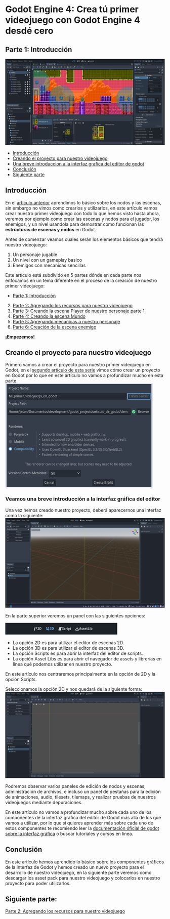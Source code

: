 # Godot Engine 4: Crea tú primer videojuego con Godot Engine 4 desdé cero
## Parte 1: Introducción

![game_demostration_1](resources/game_demostration_1.png)

- [Introducción](#introducción)
- [Creando el proyecto para nuestro videojuego](#creando-el-proyecto-para-nuestro-videojuego)
- [Una breve introduccion a la interfaz grafica del editor de godot](#veamos-una-breve-introduccion-a-la-interfaz-grafica-del-editor)
- [Conclusión](#conclusión)
- [Siguiente parte](#siguiente-parte)

## Introducción
En el [artículo anterior](articulo_3_nodos_y_escenas.md) aprendimos lo básico sobre los nodos y las escenas, sin embargo no vimos como crearlos y utilizarlos, en este artículo vamos crear nuestro primer videojuego con todo lo que hemos visto hasta ahora, veremos por ejemplo como crear las escenas y nodos para el jugador, los enemigos, y un nivel usandola para demostrar como funcionan las **estructuras de escenas y nodos** en Godot.

Antes de comenzar veamos cuales serán los elementos básicos que tendrá nuestro videojuego:

1. Un personaje jugable
2. Un nivel con un gameplay basico
3. Enemigos con mecanicas sencillas

Este artículo está subdivido en 5 partes dónde en cada parte nos enfocamos en un tema diferente en el proceso de la creación de nuestro primer videojuego:

* [Parte 1: Introducción](articulo_4_1_introduccion_creando_un_videojuego.md)
2. [Parte 2: Agregando los recursos para nuestro videojuego](articulo_4_2_descarga_asset_pack.md)
3. [Parte 3: Creando la escena Player de nuestro personaje parte 1](articulo_4_3_escena_player.md)
4. [Parte 4: Creando la escena Mundo](articulo_4_4_escena_mundo.md)
5. [Parte 5: Agregando mecánicas a nuestro personaje](articulo_4_5_agregando_mecanicas_player.md)
6. [Parte 6: Creación de la escena enemigo](articulo_4_6_escena_enemigo.md)

**¡Empezemos!**

## Creando el proyecto para nuestro videojuego
Primero vamos a crear el proyecto para nuestro primer videojuego en Godot, en el [segundo artículo de esta serie](articulo_2_introduccion_a_godot.md#creando-un-nuevo-proyecto-en-godot) vimos cómo crear un proyecto en Godot por lo que en este artículo no vamos a profundizar mucho en esta parte.
![project_creation_popup](resources/project_creation_popup.png)

### Veamos una breve introducción a la interfaz gráfica del editor

Una vez hemos creado nuestro proyecto, deberá aparecernos una interfaz como la siguiente:
![godot_init_project_interface](resources/godot_init_project_interface.png)

En la parte superior veremos un panel con las siguientes opciones: 

![top_options_panel](resources/top_options_panel.png)
* La opción 2D es para utilizar el editor de escenas 2D.
* La opción 3D es para utilizar el editor de escenas 3D.
* La opción Scripts es para abrir la interfaz del editor de scripts.
* La opción Asset Libs es para abrir el navegador de assets y librerías en línea qué podemos utilizar en nuestro proyecto.

En este artículo nos centraremos principalmente en la opción de 2D y la opción Scripts.

Seleccionamos la opción 2D y nos quedará de la siguiente forma:
![top_option_2d_selected](resources/top_option_2d_selected.png)

Podremos observar varios paneles de edición de nodos y escenas, administración de archivos, e incluso un panel de pestañas para la edición de animaciones, audio, tilesets, tilemaps, y realizar pruebas de nuestros videojuegos mediante depuraciones.

En este artículo no vamos a profundizar mucho sobre cada uno de los componentes de la interfaz gráfica del editor de Godot más allá de los que vamos a utilizar, por lo que si quieres aprender más sobre cada uno de estos componentes te recomiendo leer la [documentación óficial de godot sobre la interfaz gráfica](https://docs.godotengine.org/es/stable/getting_started/introduction/first_look_at_the_editor.html) o buscar tutoriales y cursos en linea.

## Conclusión
En este artículo hemos aprendido lo básico sobre los componentes gráficos de la interfaz de Godot y hemos creado un nuevo proyecto para el desarrollo de nuestro videojuego, en la siguiente parte veremos como descargar los asset pack para nuestro videojuego y colocarlos en nuestro proyecto para poder utilizarlos.

## Siguiente parte:
[Parte 2: Agregando los recursos para nuestro videojuego](articulo_4_2_descarga_asset_pack.md)
